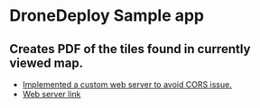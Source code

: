 # DroneDeploy Sample app

## Creates PDF of the tiles found in currently viewed map.

* [Implemented a custom web server to avoid CORS issue.](https://dronedeploy.gitbooks.io/dronedeploy-apps/content/server_example.html)
* [Web server link](https://github.com/Akshay2005/sample-app-server)
